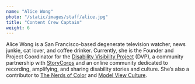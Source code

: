```yaml
---
name: "Alice Wong"
photo: "/static/images/staff/alice.jpg"
title: "Content Crew Captain"
weight: 6
---
```

Alice Wong is a San Francisco-based degenerate television watcher, news junkie, cat lover, and coffee drinker. Currently, she is the Founder and Project Coordinator for the [Disability Visibility Project](http://disabilityvisibilityproject.com/) (DVP), a community partnership with [StoryCorps](http://storycorps.org/) and an online community dedicated to recording, amplifying, and sharing disability stories and culture. She’s also a contributor to [The Nerds of Color](http://thenerdsofcolor.org/author/alwong199/) and [Model View Culture](https://modelviewculture.com/authors/alice-wong).